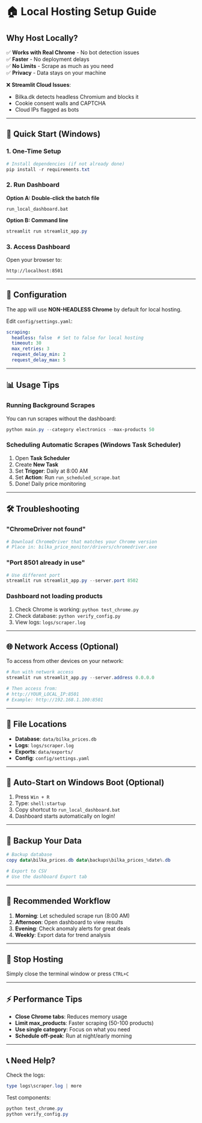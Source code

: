 # 🏠 Local Hosting Setup Guide

## Why Host Locally?

✅ **Works with Real Chrome** - No bot detection issues  
✅ **Faster** - No deployment delays  
✅ **No Limits** - Scrape as much as you need  
✅ **Privacy** - Data stays on your machine  

❌ **Streamlit Cloud Issues**:
- Bilka.dk detects headless Chromium and blocks it
- Cookie consent walls and CAPTCHA
- Cloud IPs flagged as bots

---

## 🚀 Quick Start (Windows)

### 1. One-Time Setup

```powershell
# Install dependencies (if not already done)
pip install -r requirements.txt
```

### 2. Run Dashboard

**Option A: Double-click the batch file**
```
run_local_dashboard.bat
```

**Option B: Command line**
```powershell
streamlit run streamlit_app.py
```

### 3. Access Dashboard

Open your browser to:
```
http://localhost:8501
```

---

## 🔧 Configuration

The app will use **NON-HEADLESS Chrome** by default for local hosting.

Edit `config/settings.yaml`:

```yaml
scraping:
  headless: false  # Set to false for local hosting
  timeout: 30
  max_retries: 3
  request_delay_min: 2
  request_delay_max: 5
```

---

## 📊 Usage Tips

### Running Background Scrapes

You can run scrapes without the dashboard:

```powershell
python main.py --category electronics --max-products 50
```

### Scheduling Automatic Scrapes (Windows Task Scheduler)

1. Open **Task Scheduler**
2. Create **New Task**
3. Set **Trigger**: Daily at 8:00 AM
4. Set **Action**: Run `run_scheduled_scrape.bat`
5. Done! Daily price monitoring

---

## 🛠️ Troubleshooting

### "ChromeDriver not found"
```powershell
# Download ChromeDriver that matches your Chrome version
# Place in: bilka_price_monitor/drivers/chromedriver.exe
```

### "Port 8501 already in use"
```powershell
# Use different port
streamlit run streamlit_app.py --server.port 8502
```

### Dashboard not loading products
1. Check Chrome is working: `python test_chrome.py`
2. Check database: `python verify_config.py`
3. View logs: `logs/scraper.log`

---

## 🌐 Network Access (Optional)

To access from other devices on your network:

```powershell
# Run with network access
streamlit run streamlit_app.py --server.address 0.0.0.0

# Then access from:
# http://YOUR_LOCAL_IP:8501
# Example: http://192.168.1.100:8501
```

---

## 📁 File Locations

- **Database**: `data/bilka_prices.db`
- **Logs**: `logs/scraper.log`
- **Exports**: `data/exports/`
- **Config**: `config/settings.yaml`

---

## 🔄 Auto-Start on Windows Boot (Optional)

1. Press `Win + R`
2. Type: `shell:startup`
3. Copy shortcut to `run_local_dashboard.bat`
4. Dashboard starts automatically on login!

---

## 💾 Backup Your Data

```powershell
# Backup database
copy data\bilka_prices.db data\backups\bilka_prices_%date%.db

# Export to CSV
# Use the dashboard Export tab
```

---

## 🎯 Recommended Workflow

1. **Morning**: Let scheduled scrape run (8:00 AM)
2. **Afternoon**: Open dashboard to view results
3. **Evening**: Check anomaly alerts for great deals
4. **Weekly**: Export data for trend analysis

---

## 🚫 Stop Hosting

Simply close the terminal window or press `CTRL+C`

---

## ⚡ Performance Tips

- **Close Chrome tabs**: Reduces memory usage
- **Limit max_products**: Faster scraping (50-100 products)
- **Use single category**: Focus on what you need
- **Schedule off-peak**: Run at night/early morning

---

## 📞 Need Help?

Check the logs:
```powershell
type logs\scraper.log | more
```

Test components:
```powershell
python test_chrome.py
python verify_config.py
```
